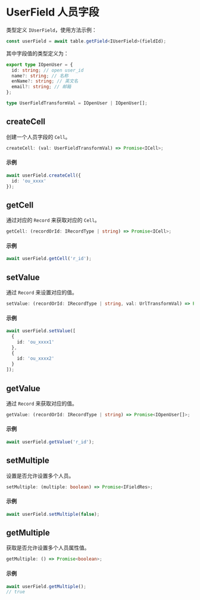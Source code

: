 # UserField 人员字段
类型定义 `IUserField`，使用方法示例：
```typescript
const userField = await table.getField<IUserField>(fieldId);
```
其中字段值的类型定义为：
```typescript
export type IOpenUser = {
  id: string; // open user_id
  name?: string; // 名称
  enName?: string; // 英文名
  email?: string; // 邮箱
};

type UserFieldTransformVal = IOpenUser | IOpenUser[];
```

## createCell
创建一个人员字段的 `Cell`。

```typescript
createCell: (val: UserFieldTransformVal) => Promise<ICell>;
```

#### 示例
```typescript
await userField.createCell({
  id: 'ou_xxxx'
});
```

## getCell
通过对应的 `Record` 来获取对应的 `Cell`。

```typescript
getCell: (recordOrId: IRecordType | string) => Promise<ICell>;
```

#### 示例
```typescript
await userField.getCell('r_id');
```

## setValue
通过 `Record` 来设置对应的值。

```typescript
setValue: (recordOrId: IRecordType | string, val: UrlTransformVal) => Promise<boolean>;
```

#### 示例
```typescript
await userField.setValue([
  {
    id: 'ou_xxxx1'
  },
  {
    id: 'ou_xxxx2'
  }
]);
```

## getValue
通过 `Record` 来获取对应的值。

```typescript
getValue: (recordOrId: IRecordType | string) => Promise<IOpenUser[]>;
```

#### 示例
```typescript
await userField.getValue('r_id');
```

## setMultiple
设置是否允许设置多个人员。

```typescript
setMultiple: (multiple: boolean) => Promise<IFieldRes>;
```

#### 示例
```typescript
await userField.setMultiple(false);
```

## getMultiple
获取是否允许设置多个人员属性值。

```typescript
getMultiple: () => Promise<boolean>;
```

#### 示例
```typescript
await userField.getMultiple();
// true
```